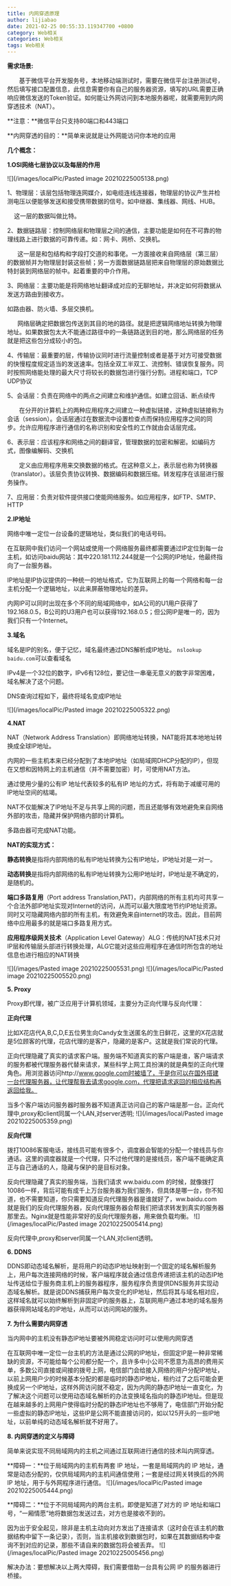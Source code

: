 ```yaml
---
title: 内网穿透原理
author: lijiabao
date: 2021-02-25 00:55:33.119347700 +0800
category: Web相关
categories: Web相关
tags: Web相关
---
```

**需求场景:**

       基于微信平台开发服务号，本地移动端测试时，需要在微信平台注册测试号，然后填写接口配置信息，此信息需要你有自己的服务器资源，填写的URL需要正确响应微信发送的Token验证。如何能让外网访问到本地服务器呢，就需要用到内网穿透技术（NAT）。

**注意：**微信平台只支持80端口和443端口

**内网穿透的目的：**简单来说就是让外网能访问你本地的应用

**几个概念：**

**1.OSI网络七层协议以及每层的作用**

![](/images/localPic/Pasted image 20210225005138.png)

1、物理层：该层包括物理连网媒介，如电缆连线连接器，物理层的协议产生并检测电压以便能够发送和接受携带数据的信号。如中继器、集线器、网线、HUB。

    这一层的数据叫做比特。

2、数据链路层：控制网络层和物理层之间的通信，主要功能是如何在不可靠的物理线路上进行数据的可靠传递。如：网卡、网桥、交换机。

      这一层是和包结构和字段打交道的和事佬。一方面接收来自网络层（第三层）的数据帧并为物理层封装这些帧；另一方面数据链路层把来自物理层的原始数据比特封装到网络层的帧中。起着重要的中介作用。

3、网络层：主要功能是将网络地址翻译成对应的无聊地址，并决定如何将数据从发送方路由到接收方。

如路由器、防火墙、多层交换机。

      网络层确定把数据包传送到其目的地的路径。就是把逻辑网络地址转换为物理地址。如果数据包太大不能通过路径中的一条链路送到目的地，那么网络层的任务就是把这些包分成较小的包。

4、传输层：最重要的层，传输协议同时进行流量控制或者是基于对方可接受数据的快慢程度规定适当的发送速率。包括全双工半双工、流控制、错误恢复服务。同时按照网络能处理的最大尺寸将较长的数据包进行强行分割。进程和端口，TCP UDP协议

5、会话层：负责在网络中的两点之间建立和维护通信。如建立回话、断点续传

       在分开的计算机上的两种应用程序之间建立一种虚拟链接，这种虚拟链接称为会话（session）。会话层通过在数据流中设置检查点而保持应用程序之间的同步。允许应用程序进行通信的名称识别和安全性的工作就由会话层完成。

6、表示层：应该程序和网络之间的翻译官，管理数据的加密和解密。如编码方式，图像编解码、交换机

       定义由应用程序用来交换数据的格式。在这种意义上，表示层也称为转换器（translator）。该层负责协议转换、数据编码和数据压缩。转发程序在该层进行服务操作。

7、应用层：负责对软件提供接口使能网络服务。如应用程序，如FTP、SMTP、HTTP

**2.IP地址**

网络中唯一定位一台设备的逻辑地址，类似我们的电话号码。

在互联网中我们访问一个网站或使用一个网络服务最终都需要通过IP定位到每一台主机，如访问baidu网站：其中220.181.112.244就是一个公网的IP地址，他最终指向了一台服务器。

IP地址是IP协议提供的一种统一的地址格式，它为互联网上的每一个网络和每一台主机分配一个逻辑地址，以此来屏蔽物理地址的差异。

内网IP可以同时出现在多个不同的局域网络中，如A公司的U1用户获得了192.168.0.5，B公司的U3用户也可以获得192.168.0.5；但公网IP是唯一的，因为我们只有一个Internet。

**3.域名**

域名是IP的别名，便于记忆，域名最终通过DNS解析成IP地址。
`nslookup baidu.com`可以查看域名

IPv4是一个32位的数字，IPv6有128位，要记住一串毫无意义的数字非常困难，域名解决了这个问题。

DNS查询过程如下，最终将域名变成IP地址

![](/images/localPic/Pasted image 20210225005322.png)

**4.NAT**

NAT（Network Address Translation）即网络地址转换，NAT能将其本地地址转换成全球IP地址。

内网的一些主机本来已经分配到了本地IP地址（如局域网DHCP分配的IP），但现在又想和因特网上的主机通信（并不需要加密）时，可使用NAT方法。

通过使用少量的公有IP 地址代表较多的私有IP 地址的方式，将有助于减缓可用的IP地址空间的枯竭。

NAT不仅能解决了lP地址不足与共享上网的问题，而且还能够有效地避免来自网络外部的攻击，隐藏并保护网络内部的计算机。

多路由器可完成NAT功能。

**NAT的实现方式：**

**静态转换**是指将内部网络的私有IP地址转换为公有IP地址，IP地址对是一对一。

**动态转换**是指将内部网络的私有IP地址转换为公用IP地址时，IP地址是不确定的，是随机的。

**端口多路复用**（Port address Translation,PAT)，内部网络的所有主机均可共享一个合法外部IP地址实现对Internet的访问，从而可以最大限度地节约IP地址资源。同时又可隐藏网络内部的所有主机，有效避免来自internet的攻击。因此，目前网络中应用最多的就是端口多路复用方式。

**应用程序级网关技术**（Application Level Gateway）ALG：传统的NAT技术只对IP层和传输层头部进行转换处理，ALG它能对这些应用程序在通信时所包含的地址信息也进行相应的NAT转换

![](/images/Pasted image 20210225005531.png)
![](/images/localPic/Pasted image 20210225005520.png)

**5\. Proxy**

Proxy即代理，被广泛应用于计算机领域，主要分为正向代理与反向代理：

 **正向代理**

比如X花店代A,B,C,D,E五位男生向Candy女生送匿名的生日鲜花，这里的X花店就是5位顾客的代理，花店代理的是客户，隐藏的是客户。这就是我们常说的代理。

正向代理隐藏了真实的请求客户端。服务端不知道真实的客户端是谁，客户端请求的服务都被代理服务器代替来请求，某些科学上网工具扮演的就是典型的正向代理角色。用浏览器访问http://www.google.com时被墙了，于是你可以在国外搭建一台代理服务器，让代理帮我去请求google.com，代理把请求返回的相应结构再返回给我。

当多个客户端访问服务器时服务器不知道真正访问自己的客户端是那一台。正向代理中,proxy和client同属一个LAN,对server透明;
![](/images/local/Pasted image 20210225005359.png)

**反向代理**

拨打10086客服电话，接线员可能有很多个，调度器会智能的分配一个接线员与你通话。这里的调度器就是一个代理，只不过他代理的是接线员，客户端不能确定真正与自己通话的人，隐藏与保护的是目标对象。

反向代理隐藏了真实的服务端，当我们请求 ww.baidu.com 的时候，就像拨打10086一样，背后可能有成千上万台服务器为我们服务，但具体是哪一台，你不知道，也不需要知道，你只需要知道反向代理服务器是谁就好了，ww.baidu.com 就是我们的反向代理服务器，反向代理服务器会帮我们把请求转发到真实的服务器那里去。Nginx就是性能非常好的反向代理服务器，用来做负载均衡。
![](/images/localPic/Pasted image 20210225005414.png)

反向代理中,proxy和server同属一个LAN,对client透明。

**6\. DDNS**

DDNS即动态域名解析，是将用户的动态IP地址映射到一个固定的域名解析服务上，用户每次连接网络的时候，客户端程序就会通过信息传递把该主机的动态IP地址传送给位于服务商主机上的服务器程序，服务程序负责提供DNS服务并实现动态域名解析。就是说DDNS捕获用户每次变化的IP地址，然后将其与域名相对应，这样域名就可以始终解析到非固定IP的服务器上，互联网用户通过本地的域名服务器获得网站域名的IP地址，从而可以访问网站的服务。

**7\. 为什么需要内网穿透**

当内网中的主机没有静态IP地址要被外网稳定访问时可以使用内网穿透

在互联网中唯一定位一台主机的方法是通过公网的IP地址，但固定IP是一种非常稀缺的资源，不可能给每个公司都分配一个，且许多中小公司不愿意为高昂的费用买单，多数公司直接或间接的拨号上网，电信部门会给接入网络的用户分配IP地址，以前上网用户少的时候基本分配的都是临时的静态IP地址，租约过了之后可能会更换成另一个IP地址，这样外网访问就不稳定，因为内网的静态IP地址一直变化，为了解决这个问题可以使用动态域名解析的办法变换域名指向的静态IP地址。但是现在越来越多的上网用户使得临时分配的静态IP地址也不够用了，电信部门开始分配一些虚拟的静态IP地址，这些IP是公网不能直接访问的，如以125开头的一些IP地址，以前单纯的动态域名解析就不好用了。

**8\. 内网穿透的定义与障碍**

简单来说实现不同局域网内的主机之间通过互联网进行通信的技术叫内网穿透。

**障碍一：**位于局域网内的主机有两套 IP 地址，一套是局域网内的 IP 地址，通常是动态分配的，仅供局域网内的主机间通信使用；一套是经过网关转换后的外网 IP 地址，用于与外网程序进行通信。
![](/images/localPic/Pasted image 20210225005444.png)

**障碍二：**位于不同局域网内的两台主机，即使是知道了对方的 IP 地址和端口号，“一厢情愿”地将数据包发送过去，对方也是接收不到的。

因为出于安全起见，除非是主机主动向对方发出了连接请求（这时会在该主机的数据结构中留下一条记录），否则，当主机接收到数据包时，如果在其数据结构中查询不到对应的记录，那些不请自来的数据包将会被丢弃。
![](/images/localPic/Pasted image 20210225005456.png)

解决办法：要想解决以上两大障碍，我们需要借助一台具有公网 IP 的服务器进行桥接。